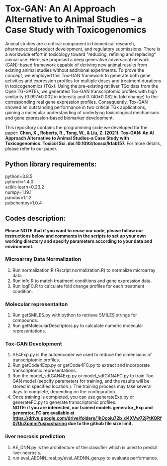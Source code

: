 # Tox-GAN: An AI Approach Alternative to Animal Studies – a Case Study with Toxicogenomics
Animal studies are a critical component in biomedical research, pharmaceutical product development, and regulatory submissions. There is a worldwide effort in toxicology toward "reducing, refining and replacing" animal use. Here, we proposed a deep generative adversarial network (GAN)-based framework capable of deriving new animal results from existing animal studies without additional experiments. To prove the concept, we employed this Tox-GAN framework to generate both gene activities and expression profiles for multiple doses and treatment durations in toxicogenomics (TGx). Using the pre-existing rat liver TGx data from the Open TG-GATEs, we generated Tox-GAN transcriptomic profiles with high similarity (0.997±0.002 in intensity and 0.740±0.082 in fold change) to the corresponding real gene expression profiles. Consequently, Tox-GAN showed an outstanding performance in two critical TGx applications, gaining a molecular understanding of underlying toxicological mechanisms and gene expression-based biomarker development.<br>

This repository contains the programming code we developed for the paper: **Chen, X., Roberts, R., Tong, W., & Liu, Z. (2021). Tox-GAN: An AI Approach Alternative to Animal Studies-a Case Study with Toxicogenomics. Toxicol Sci. doi:10.1093/toxsci/kfab157.** For more details, please refer to our paper.
## Python library requirements:
python=3.8.5<br>
pytorch=1.4.0<br>
scikit-learn=0.23.2<br>
numpy=1.19.1<br>
pandas=1.1.2<br>
pubchempy=1.0.4<br>
## Codes description:
**Please NOTE that if you want to reuse our code, please follow our instructions below and comments in the scripts to set up your own working directory and specify parameters according to your data and environment.**
### Microarray Data Normalization
  1. Run normalization.R (Rscript normalization.R) to normalize microarray data.
  2. Run info.R to match treatment conditions and gene expression data.
  3. Run logFC.R to calculate fold change profiles for each treatment condition.
### Molecular representaiton
  1. Run getSMILES.py with python to retrieve SMILES strings for compounds.
  2. Run getMolecularDescriptors.py to calculate numeric molecular representations.
### Tox-GAN Development
  1. AE4Exp.py is the autoencoder we used to reduce the dimensions of transcriptomic profiles.
  2. Run getCode4Exp.py or getCode4FC.py to extract and incorporate transcriptomic representations.
  3. Run the model_sdtGAN4Exp.py or model_sdtGAN4FC.py to train Tox-GAN model (sepcify parameters for training, and the results will be stored in specified location.). The training process may take several days to complete, depending on the configuration.
  4. Once training is completed, you can use generateExp.py or generateFC.py to generate transcriptomic profiles.<br>
**NOTE: if you are interested, our trained models generator_Exp and generator_FC are available at https://drive.google.com/drive/folders/1hOcoiu72b_d4XVw72jPtKORf07UuXomm?usp=sharing due to the github file size limit.**
### liver necrosis prediction
  1. AE_DNN.py is the architecture of the classifier which is used to predcit liver necrosis.
  2. run eval_AEDNN_real.py/eval_AEDNN_gen.py to evaluate performance.
